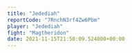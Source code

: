 ```yaml
---
title: "Jedediah"
reportCode: "7RnchN3rf4Zw6Pbm"
player: "Jedediah"
fight: "Magtheridon"
date: 2021-11-15T21:50:09.524000+00:00
---
```

